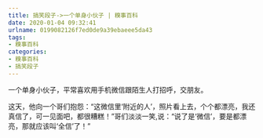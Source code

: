 ```yaml
---
title: 搞笑段子->一个单身小伙子 | 糗事百科
date: 2020-01-04 09:32:41
urlname: 0199082126f7ed0de9a39ebaeee5da43
tags: 
- 糗事百科
categories:
- 糗事百科
- 搞笑段子
---
```

一个单身小伙子，平常喜欢用手机微信跟陌生人打招呼，交朋友。

这天，他向一个哥们抱怨：“这微信里‘附近的人’，照片看上去，个个都漂亮，我还真信了，可一见面吧，都很糟糕！”哥们淡淡一笑,说：“说了是‘微信’，要是都漂亮，那就应该叫‘全信’了！”


